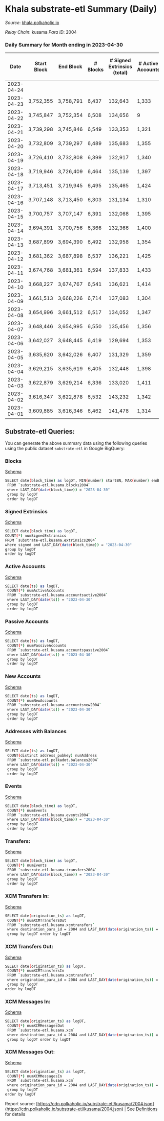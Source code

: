 # Khala substrate-etl Summary (Daily)

_Source_: [khala.polkaholic.io](https://khala.polkaholic.io)

*Relay Chain*: kusama
*Para ID*: 2004



### Daily Summary for Month ending in 2023-04-30


| Date | Start Block | End Block | # Blocks  | # Signed Extrinsics (total) | # Active Accounts | # Passive | # New | # Addresses with Balances | # Events | # Transfers | # XCM Transfers In | # XCM Transfers Out | # XCM In | # XCM Out | Issues | 
| ---- | ----------- | --------- | --------  | --------------------------- | ----------------- | --------- | ----- | ------------------------- | -------- | ----------- | ------------------ | ------------------- | -------- | --------- | ------ |
| 2023-04-24 |  |  |   |  |  |  |  |  |  |   |   |   |  |  |  |
| 2023-04-23 | 3,752,355 | 3,758,791 | 6,437  | 132,643 | 1,333 | 715 | 25 | 24,960 | 2,149,473 | 126,700 ($936,867.28) | 2 ($16.33) | 2 ($15.70) | 2 | 3 |  |
| 2023-04-22 | 3,745,847 | 3,752,354 | 6,508  | 134,656 | 9 |  | 21 | 24,952 | 2,176,265 | 126,931 ($334,135.30) | 1 ($28.82) | 2 ($112.56) | 2 | 3 |  |
| 2023-04-21 | 3,739,298 | 3,745,846 | 6,549  | 133,353 | 1,321 | 610 | 28 | 24,939 | 2,126,018 | 119,947 ($651,671.25) |   |   |  |  |  |
| 2023-04-20 | 3,732,809 | 3,739,297 | 6,489  | 135,683 | 1,355 | 622 | 30 | 24,942 | 2,174,813 | 126,580 ($48,238,440.28) |   | 1 ($56.17) |  | 1 |  |
| 2023-04-19 | 3,726,410 | 3,732,808 | 6,399  | 132,917 | 1,340 | 625 | 33 | 24,942 | 2,150,689 | 125,415 ($1,456,599.30) |   | 1 ($77.46) |  | 1 |  |
| 2023-04-18 | 3,719,946 | 3,726,409 | 6,464  | 135,139 | 1,397 | 700 | 44 | 24,921 | 2,224,272 | 127,251 ($3,204,911.97) | 2 ($49.52) | 5 ($1,722.01) | 7 | 14 |  |
| 2023-04-17 | 3,713,451 | 3,719,945 | 6,495  | 135,465 | 1,424 | 750 | 44 | 24,908 | 2,195,633 | 127,955 ($832,224.80) | 5 ($656.47) |   | 6 | 1 |  |
| 2023-04-16 | 3,707,148 | 3,713,450 | 6,303  | 131,134 | 1,310 | 587 | 36 | 24,893 | 2,120,328 | 123,761 ($436,972.53) | 2 ($48.02) | 2 ($47.08) | 4 | 3 |  |
| 2023-04-15 | 3,700,757 | 3,707,147 | 6,391  | 132,068 | 1,395 | 529 | 31 | 24,873 | 2,137,475 | 126,586 ($896,225.37) | 1 ($190.08) | 1 ($156.52) | 2 | 4 |  |
| 2023-04-14 | 3,694,391 | 3,700,756 | 6,366  | 132,366 | 1,400 | 627 | 44 | 24,869 | 2,160,836 | 125,142 ($2,079,459.47) |   | 2 ($137.87) | 6 | 12 |  |
| 2023-04-13 | 3,687,899 | 3,694,390 | 6,492  | 132,958 | 1,354 | 592 | 33 | 24,847 | 2,163,157 | 127,719 ($441,608.20) |   | 1 ($72.64) |  | 2 |  |
| 2023-04-12 | 3,681,362 | 3,687,898 | 6,537  | 136,221 | 1,425 | 694 | 35 | 24,822 | 2,214,203 | 130,439 ($541,535.57) | 5 ($235.42) | 6 ($86.63) | 9 | 12 |  |
| 2023-04-11 | 3,674,768 | 3,681,361 | 6,594  | 137,833 | 1,433 | 651 | 27 | 24,812 | 2,230,494 | 131,090 ($362,180.90) | 12 ($55.20) | 15 ($212.11) | 14 | 20 |  |
| 2023-04-10 | 3,668,227 | 3,674,767 | 6,541  | 136,621 | 1,414 | 755 | 20 | 24,814 | 2,247,381 | 130,118 ($932,117.31) | 5 ($8.62) | 16 ($485.67) | 13 | 24 |  |
| 2023-04-09 | 3,661,513 | 3,668,226 | 6,714  | 137,083 | 1,304 | 545 | 13 | 24,811 | 2,162,765 | 131,896 ($413,289.37) | 5 ($792.11) |   | 11 | 6 |  |
| 2023-04-08 | 3,654,996 | 3,661,512 | 6,517  | 134,052 | 1,347 | 661 | 30 | 24,807 | 2,166,605 | 127,568 ($1,259,732.81) | 1 ($148.64) | 1 ($147.04) | 1 | 1 |  |
| 2023-04-07 | 3,648,446 | 3,654,995 | 6,550  | 135,456 | 1,356 | 645 | 39 | 24,789 | 2,125,733 | 129,869 ($1,996,548.06) | 6 ($614.84) | 3 ($139.89) | 12 | 9 |  |
| 2023-04-06 | 3,642,027 | 3,648,445 | 6,419  | 129,694 | 1,353 | 645 | 48 | 24,771 | 2,097,015 | 122,925 ($461,337.39) | 4 ($53.65) | 2 ($150.25) | 5 | 3 |  |
| 2023-04-05 | 3,635,620 | 3,642,026 | 6,407  | 131,329 | 1,359 | 573 | 52 | 24,748 | 2,147,883 | 125,371 ($6,132,488.49) | 4 ($224.11) | 2 ($68.78) | 4 | 2 |  |
| 2023-04-04 | 3,629,215 | 3,635,619 | 6,405  | 132,448 | 1,398 | 733 | 42 | 24,719 | 2,145,516 | 125,907 ($1,208,156.23) | 6 ($59.89) | 9 ($9.39) | 10 | 10 |  |
| 2023-04-03 | 3,622,879 | 3,629,214 | 6,336  | 133,020 | 1,411 | 801 | 48 | 24,712 | 2,184,086 | 124,988 ($1,124,690.21) | 4 ($125.99) | 3 ($185.01) | 7 | 5 |  |
| 2023-04-02 | 3,616,347 | 3,622,878 | 6,532  | 143,232 | 1,342 | 696 | 28 | 24,679 | 2,263,171 | 129,046 ($461,545.53) | 7 ($311.52) | 7 ($173.10) | 7 | 7 |  |
| 2023-04-01 | 3,609,885 | 3,616,346 | 6,462  | 141,478 | 1,314 | 546 | 22 | 24,664 | 2,231,677 | 127,233 ($265,757.08) | 1 ($14.66) |   | 2 |  |  |

## Substrate-etl Queries:
You can generate the above summary data using the following queries using the public dataset `substrate-etl` in Google BigQuery:


### Blocks 

[Schema](https://github.com/colorfulnotion/substrate-etl/blob/main/schema/blocks.json)

```bash
SELECT date(block_time) as logDT, MIN(number) startBN, MAX(number) endBN, COUNT(*) numBlocks 
 FROM `substrate-etl.kusama.blocks2004`  
 where LAST_DAY(date(block_time)) = "2023-04-30" 
 group by logDT 
 order by logDT
```

### Signed Extrinsics 

[Schema](https://github.com/colorfulnotion/substrate-etl/blob/main/schema/extrinsics.json)

```bash
SELECT date(block_time) as logDT, 
COUNT(*) numSignedExtrinsics 
FROM `substrate-etl.kusama.extrinsics2004`  
where signed and LAST_DAY(date(block_time)) = "2023-04-30" 
group by logDT 
order by logDT
```

### Active Accounts 

[Schema](https://github.com/colorfulnotion/substrate-etl/blob/main/schema/accountsactive.json)

```bash
SELECT date(ts) as logDT, 
 COUNT(*) numActiveAccounts 
 FROM `substrate-etl.kusama.accountsactive2004` 
 where LAST_DAY(date(ts)) = "2023-04-30" 
 group by logDT 
 order by logDT
```

### Passive Accounts 

[Schema](https://github.com/colorfulnotion/substrate-etl/blob/main/schema/accountspassive.json)

```bash
SELECT date(ts) as logDT, 
 COUNT(*) numPassiveAccounts 
 FROM `substrate-etl.kusama.accountspassive2004` 
 where LAST_DAY(date(ts)) = "2023-04-30" 
 group by logDT 
 order by logDT
```

### New Accounts 

[Schema](https://github.com/colorfulnotion/substrate-etl/blob/main/schema/accountsnew.json)

```bash
SELECT date(ts) as logDT, 
 COUNT(*) numNewAccounts 
 FROM `substrate-etl.kusama.accountsnew2004` 
 where LAST_DAY(date(ts)) = "2023-04-30" 
 group by logDT
 order by logDT
```

### Addresses with Balances 

[Schema](https://github.com/colorfulnotion/substrate-etl/blob/main/schema/balances.json)

```bash
SELECT date(ts) as logDT,
 COUNT(distinct address_pubkey) numAddress 
 FROM `substrate-etl.polkadot.balances2004` 
 where LAST_DAY(date(ts)) = "2023-04-30" 
 group by logDT 
 order by logDT
```

### Events 

[Schema](https://github.com/colorfulnotion/substrate-etl/blob/main/schema/events.json)

```bash
SELECT date(block_time) as logDT, 
 COUNT(*) numEvents 
 FROM `substrate-etl.kusama.events2004` 
 where LAST_DAY(date(block_time)) = "2023-04-30" 
 group by logDT 
 order by logDT
```

### Transfers:

[Schema](https://github.com/colorfulnotion/substrate-etl/blob/main/schema/transfers.json)

```bash
SELECT date(block_time) as logDT, 
 COUNT(*) numEvents 
 FROM `substrate-etl.kusama.transfers2004` 
 where LAST_DAY(date(block_time)) = "2023-04-30" 
 group by logDT 
 order by logDT
```

### XCM Transfers In: 

[Schema](https://github.com/colorfulnotion/substrate-etl/blob/main/schema/xcmtransfers.json)

```bash
SELECT date(origination_ts) as logDT, 
 COUNT(*) numXCMTransfersOut 
 FROM `substrate-etl.kusama.xcmtransfers` 
 where destination_para_id = 2004 and LAST_DAY(date(origination_ts)) = "2023-04-30" 
 group by logDT order by logDT
```

### XCM Transfers Out: 

[Schema](https://github.com/colorfulnotion/substrate-etl/blob/main/schema/xcmtransfers.json)

```bash
SELECT date(origination_ts) as logDT, 
 COUNT(*) numXCMTransfersIn 
 FROM `substrate-etl.kusama.xcmtransfers` 
 where origination_para_id = 2004 and LAST_DAY(date(origination_ts)) = "2023-04-30" 
 group by logDT 
order by logDT
```

### XCM Messages In: 

[Schema](https://github.com/colorfulnotion/substrate-etl/blob/main/schema/xcm.json)

```bash
SELECT date(origination_ts) as logDT, 
 COUNT(*) numXCMMessagesOut 
 FROM `substrate-etl.kusama.xcm` 
 where destination_para_id = 2004 and LAST_DAY(date(origination_ts)) = "2023-04-30" 
 group by logDT order by logDT
```

### XCM Messages Out: 

[Schema](https://github.com/colorfulnotion/substrate-etl/blob/main/schema/xcm.json)

```bash
SELECT date(origination_ts) as logDT, 
 COUNT(*) numXCMMessagesIn 
 FROM `substrate-etl.kusama.xcm` 
 where origination_para_id = 2004 and LAST_DAY(date(origination_ts)) = "2023-04-30" 
 group by logDT 
order by logDT
```


Report source: [https://cdn.polkaholic.io/substrate-etl/kusama/2004.json](https://cdn.polkaholic.io/substrate-etl/kusama/2004.json) | See [Definitions](/DEFINITIONS.md) for details

